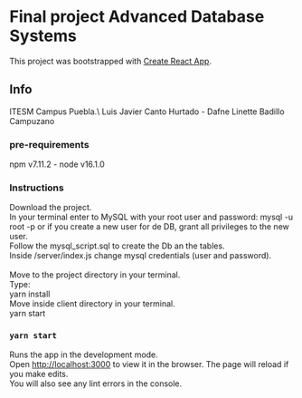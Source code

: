 # Final project Advanced Database Systems 

This project was bootstrapped with [Create React App](https://github.com/facebook/create-react-app).

## Info

 ITESM Campus Puebla.\ 
 Luis Javier Canto Hurtado - Dafne Linette Badillo Campuzano
 ### pre-requirements
 npm v7.11.2 - node v16.1.0

 ### Instructions
 Download the project.\
 In your terminal enter to MySQL with your root user and password: mysql -u root -p or if you create a new user for de DB, grant all privileges to the new user.\
 Follow the mysql_script.sql to create the Db an the tables.\
 Inside /server/index.js change mysql credentials (user and password).\
 \
 Move to the project directory in your terminal.\
 Type:\
 yarn install\
 Move inside client directory in your terminal.\
 yarn start

 ### `yarn start`

Runs the app in the development mode.\
Open [http://localhost:3000](http://localhost:3000) to view it in the browser.
The page will reload if you make edits.\
You will also see any lint errors in the console.


